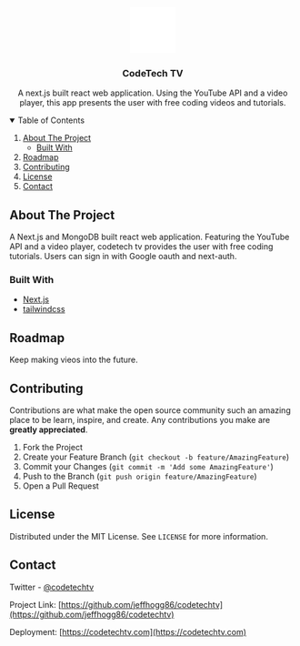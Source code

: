 <!-- PROJECT LOGO -->
<p align="center">
  <a href="https://codetechtv.com/">
    <img src="client/public/images/logo.png" alt="Logo" width="80" height="80">
  </a>

  <h3 align="center">CodeTech TV</h3>

  <p align="center">
    A next.js built react web application. Using the YouTube API and a video player, this app presents the user with free coding videos and tutorials.
  </p>
</p>

<!-- TABLE OF CONTENTS -->
<details open="open">
  <summary>Table of Contents</summary>
  <ol>
    <li>
      <a href="#about-the-project">About The Project</a>
      <ul>
        <li><a href="#built-with">Built With</a></li>
      </ul>
    </li>
    <li><a href="#roadmap">Roadmap</a></li>
    <li><a href="#contributing">Contributing</a></li>
    <li><a href="#license">License</a></li>
    <li><a href="#contact">Contact</a></li>
  </ol>
</details>

<!-- ABOUT THE PROJECT -->

## About The Project

A Next.js and MongoDB built react web application. Featuring the YouTube API and a video player, codetech tv provides the user with free coding tutorials. Users can sign in with Google oauth and next-auth.

### Built With

- [Next.js](https://nextjs.org/)
- [tailwindcss](https://tailwindcss.com/)

<!-- ROADMAP -->

## Roadmap

Keep making vieos into the future.

<!-- CONTRIBUTING -->

## Contributing

Contributions are what make the open source community such an amazing place to be learn, inspire, and create. Any contributions you make are **greatly appreciated**.

1. Fork the Project
2. Create your Feature Branch (`git checkout -b feature/AmazingFeature`)
3. Commit your Changes (`git commit -m 'Add some AmazingFeature'`)
4. Push to the Branch (`git push origin feature/AmazingFeature`)
5. Open a Pull Request

<!-- LICENSE -->

## License

Distributed under the MIT License. See `LICENSE` for more information.

<!-- CONTACT -->

## Contact

Twitter - [@codetechtv](https://twitter.com/codetechtv)

Project Link: [https://github.com/jeffhogg86/codetechtv](https://github.com/jeffhogg86/codetechtv)

Deployment: [https://codetechtv.com](https://codetechtv.com)
